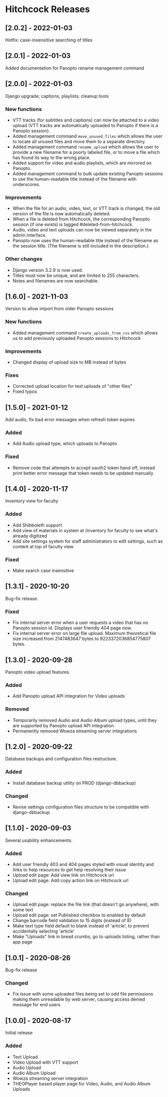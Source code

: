 # Hitchcock Releases

## [2.0.2] - 2022-01-03
Hotfix: case-insensitive searching of titles

## [2.0.1] - 2022-01-03
Added documentation for Panopto rename management command

## [2.0.0] - 2022-01-03
Django upgrade; captions; playlists; cleanup tools

### New functions
- VTT tracks (for subtitles and captions) can now be attached to a video
  upload (VTT tracks are automatically uploaded to Panopto if there is a
  Panopto session).
- Added management command `move_unused_files` which allows the user to locate
  all unused files and move them to a separate directory.
- Added management command `rename_upload` which allows the user to provide
  a new filename for a poorly labeled file, or to move a file which has found
  its way to the wrong place.
- Added support for video and audio playlists, which are mirrored on Panopto.
- Added management command to bulk update existing Panopto sessions to use
  the human-readable title instead of the filename with underscores.

### Improvements
- When the file for an audio, video, text, or VTT track is changed, the old
  version of the file is now automatically deleted.
- When a file is deleted from Hitchcock, the corresponding Panopto session
  (if one exists) is tagged #deleted-from-hitchcock.
- Audio, video and text uploads can now be viewed separately in the admin
  interface.
- Panopto now uses the human-readable title instead of the filename as the
  session title. (The filename is still included in the description.)

### Other changes
- Django version 3.2.9 is now used.
- Titles must now be unique, and are limited to 255 characters.
- Notes and filenames are now searchable.

## [1.6.0] - 2021-11-03
Version to allow import from older Panopto sessions

### New functions
- Added management command `create_uploads_from_csv` which allows us to add
  previously uploaded Panopto sessions to Hitchcock

### Improvements
- Changed display of upload size to MB instead of bytes

### Fixes
- Corrected upload location for text uploads of "other files"
- Fixed typos

## [1.5.0] - 2021-01-12
Add audio, fix bad error messages when refresh token expires

### Added
- Add Audio upload type, which uploads to Panopto

### Fixed
- Remove code that attempts to accept oauth2 token hand off, instead print better error message that token needs to be updated manually

## [1.4.0] - 2020-11-17
Inventory view for faculty

### Added
- Add Shibboleth support
- Add view of materials in system at /inventory for faculty to see what's already digitized
- Add site settings system for staff administrators to edit settings, such as content at top of faculty view

### Fixed
- Make search case insensitive

## [1.3.1] - 2020-10-20
Bug-fix release.

### Fixed
- Fix internal server error when a user requests a video that has no Panopto session id. Displays user friendly 404 page now.
- Fix internal server error on large file upload. Maximum theoretical file size increased from 2147483647 bytes to 9223372036854775807 bytes.

## [1.3.0] - 2020-09-28
Panopto video upload features.

### Added
- Add Panopto upload API integration for Video uploads

### Removed
- Temporarily removed Audio and Audio Album upload types, until they are supported by Panopto upload API integration
- Permanently removed Wowza streaming server integrations

## [1.2.0] - 2020-09-22
Database backups and configuration files restructure.

### Added
- Install database backup utility on PROD (django-dbbackup)

### Changed
- Revise settings configuration files structure to be compatible with django-dbbackup

## [1.1.0] - 2020-09-03
Several usability enhancements.

### Added
- Add user friendly 403 and 404 pages styled with visual identity and links to help resources to get help resolving their issue
- Upload edit page: Add view link on Hitchcock url
- Upload edit page: Add copy action link on Hitchcock url

### Changed
- Upload edit page: replace the file link (that doesn't go anywhere), with some text
- Upload edit page: set Published checkbox to enabled by default
- Change barcode field validation to 15 digits (instead of 8)
- Make text type field default to blank instead of 'article', to prevent accidentally selecting 'article'
- Make "Uploads" link in bread crumbs, go to uploads listing, rather than app page

## [1.0.1] - 2020-08-26
Bug-fix release

### Changed
- Fix issue with some uploaded files being set to odd file permissions making them unreadable by web server, causing access denied message for end users

## [1.0.0] - 2020-08-17
Initial release

### Added
- Text Upload
- Video Upload with VTT support
- Audio Upload
- Audio Album Upload
- Wowza streaming server integration
- THEOPlayer based player page for Video, Audio, and Audio Album Uploads

